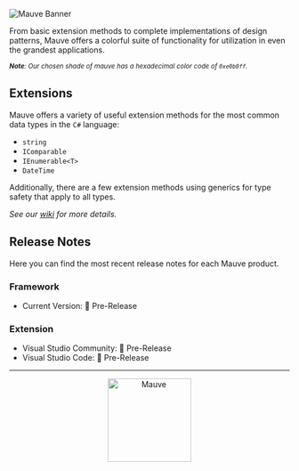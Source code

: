 ![Mauve Banner](/.resources/mauve-banner.png "Mauve Banner")

From basic extension methods to complete implementations of design patterns, Mauve offers a colorful suite of functionality for utilization in even the grandest applications.

<sub>***Note**: Our chosen shade of mauve has a hexadecimal color code of `0xe0b0ff`.*</sub>

## Extensions
Mauve offers a variety of useful extension methods for the most common data types in the `C#` language:

 - `string`
 - `IComparable`
 - `IEnumerable<T>`
 - `DateTime`

 Additionally, there are a few extension methods using generics for type safety that apply to all types.

*See our [wiki](https://github.com/tacosontitan/Mauve/wiki/Mauve.Extensibility) for more details.*

## Release Notes
Here you can find the most recent release notes for each Mauve product.

### Framework
 - Current Version: 🐣 Pre-Release

### Extension
 - Visual Studio Community: 🐣 Pre-Release
 - Visual Studio Code: 🐣 Pre-Release

---

 <p align="center">

<a href="https://github.com/tacosontitan/Mauve" target="_blank" rel="noreferrer">
<img src="https://raw.githubusercontent.com/tacosontitan/mauve/main/.resources/mauve-m.png" alt="Mauve" width="150" height="150"/>
</a>

</p>